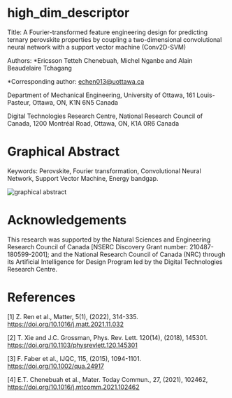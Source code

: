 # high_dim_descriptor

Title: A Fourier-transformed feature engineering design for predicting ternary perovskite properties by coupling a two-dimensional convolutional neural network with a support vector machine (Conv2D-SVM)

Authors: *Ericsson Tetteh Chenebuah, Michel Nganbe and Alain Beaudelaire Tchagang

*Corresponding author: echen013@uottawa.ca

Department of Mechanical Engineering, University of Ottawa, 161 Louis-Pasteur, Ottawa, ON, K1N 6N5 Canada

Digital Technologies Research Centre, National Research Council of Canada, 1200 Montréal Road, Ottawa, ON, K1A 0R6 Canada


# Graphical Abstract

Keywords: Perovskite, Fourier transformation, Convolutional Neural Network, Support Vector Machine, Energy bandgap.


![graphical abstract](https://user-images.githubusercontent.com/74286898/206027885-293559b4-1b77-429d-955d-25abc1bd91a5.jpg)
   

# Acknowledgements

This research was supported by the Natural Sciences and Engineering Research Council of Canada [NSERC Discovery Grant number: 210487-180599-2001]; and the National Research Council of Canada (NRC) through its Artificial Intelligence for Design Program led by the Digital Technologies Research Centre.


# References

[1]   Z. Ren et al., Matter, 5(1), (2022), 314-335. https://doi.org/10.1016/j.matt.2021.11.032

[2]   T. Xie and J.C. Grossman, Phys. Rev. Lett. 120(14), (2018), 145301. https://doi.org/10.1103/physrevlett.120.145301

[3]   F. Faber et al., IJQC, 115, (2015), 1094-1101. https://doi.org/10.1002/qua.24917

[4]   E.T. Chenebuah et al., Mater. Today Commun., 27, (2021), 102462, https://doi.org/10.1016/j.mtcomm.2021.102462
